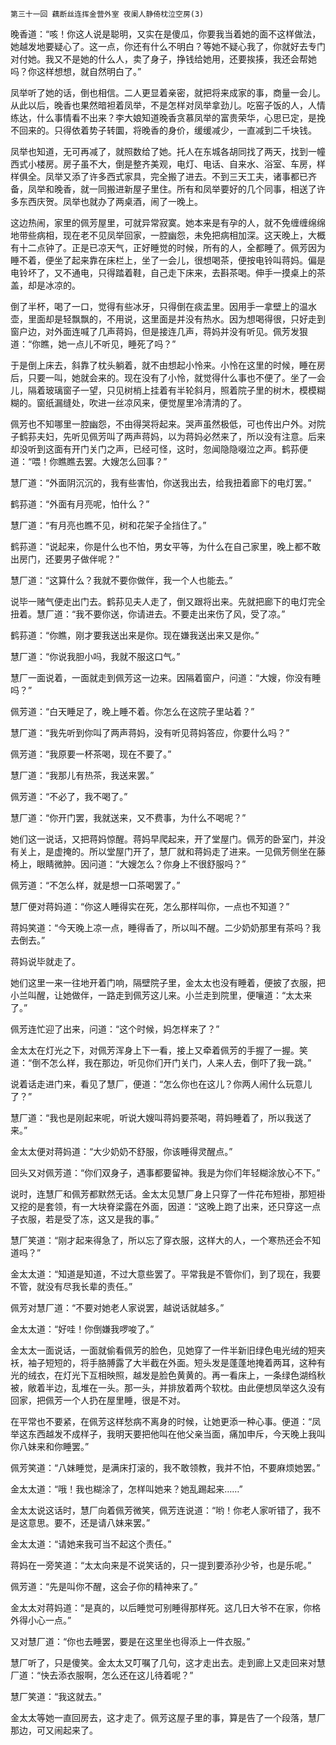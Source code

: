     第三十一回 藕断丝连挥金营外室 夜阑人静倚枕泣空房(3) 

   晚香道：“咳！你这人说是聪明，又实在是傻瓜，你要我当着她的面不这样做法，她越发地要疑心了。这一点，你还有什么不明白？等她不疑心我了，你就好去专门对付她。我又不是她的什么人，卖了身子，挣钱给她用，还要挨揍，我还会帮她吗？你这样想想，就自然明白了。”

   凤举听了她的话，倒也相信。二人更显着亲密，就把将来成家的事，商量一会儿。从此以后，晚香也果然暗袒着凤举，不是怎样对凤举拿劲儿。吃窑子饭的人，人情练达，什么事情看不出来？李大娘知道晚香贪慕凤举的富贵荣华，心思已定，是挽不回来的。只得依着势子转圜，将晚香的身价，缓缓减少，一直减到二千块钱。

   凤举也知道，无可再减了，就照数给了她。托人在东城各胡同找了两天，找到一幢西式小楼房。房子虽不大，倒是整齐美观，电灯、电话、自来水、浴室、车房，样样俱全。凤举又添了许多西式家具，完全搬了进去。不到三天工夫，诸事都已齐备，凤举和晚香，就一同搬进新屋子里住。所有和凤举要好的几个同事，相送了许多东西庆贺。凤举也就办了两桌酒，闹了一晚上。

   这边热闹，家里的佩芳屋里，可就异常寂寞。她本来是有孕的人，就不免缠缠绵绵地带些病相，现在老不见凤举回家，一腔幽怨，未免把病相加深。这天晚上，大概有十二点钟了。正是已凉天气，正好睡觉的时候，所有的人，全都睡了。佩芳因为睡不着，便坐了起来靠在床栏上，坐了一会儿，很想喝茶，便按电铃叫蒋妈。偏是电铃坏了，又不通电，只得踏着鞋，自己走下床来，去斟茶喝。伸手一摸桌上的茶盖，却是冰凉的。

   倒了半杯，喝了一口，觉得有些冰牙，只得倒在痰盂里。因用手一拿壁上的温水壶，里面却是轻飘飘的，不用说，这里面是并没有热水。因为想喝得很，只好走到窗户边，对外面连喊了几声蒋妈，但是接连几声，蒋妈并没有听见。佩芳发狠道：“你瞧，她一点儿不听见，睡死了吗？”

   于是倒上床去，斜靠了枕头躺着，就不由想起小怜来。小怜在这里的时候，睡在房后，只要一叫，她就会来的。现在没有了小怜，就觉得什么事也不便了。坐了一会儿，隔着玻璃窗子一望，只见树梢上挂着有半轮斜月，照着院子里的树木，模模糊糊的。窗纸漏缝处，吹进一丝凉风来，便觉屋里冷清清的了。

   佩芳也不知哪里一腔幽怨，不由得哭将起来。哭声虽然极低，可也传出户外。对院子鹤荪夫妇，先听见佩芳叫了两声蒋妈，以为蒋妈必然来了，所以没有注意。后来却没听到这面有开门关门之声，已经可怪，这时，忽闻隐隐啜泣之声。鹤荪便道：“喂！你瞧瞧去罢。大嫂怎么回事？”

   慧厂道：“外面阴沉沉的，我有些害怕，你送我出去，给我扭着廊下的电灯罢。”

   鹤荪道：“外面有月亮呢，怕什么？”

   慧厂道：“有月亮也瞧不见，树和花架子全挡住了。”

   鹤荪道：“说起来，你是什么也不怕，男女平等，为什么在自己家里，晚上都不敢出房门，还要男子做伴呢？”

   慧厂道：“这算什么？我就不要你做伴，我一个人也能去。”

   说毕一赌气便走出门去。鹤荪见夫人走了，倒又跟将出来。先就把廊下的电灯完全扭着。慧厂道：“我不要你送，你请进去。不要走出来伤了风，受了凉。”

   鹤荪道：“你瞧，刚才要我送出来是你。现在嫌我送出来又是你。”

   慧厂道：“你说我胆小吗，我就不服这口气。”

   慧厂一面说着，一面就走到佩芳这一边来。因隔着窗户，问道：“大嫂，你没有睡吗？”

   佩芳道：“白天睡足了，晚上睡不着。你怎么在这院子里站着？”

   慧厂道：“我先听到你叫了两声蒋妈，没有听见蒋妈答应，你要什么吗？”

   佩芳道：“我原要一杯茶喝，现在不要了。”

   慧厂道：“我那儿有热茶，我送来罢。”

   佩芳道：“不必了，我不喝了。”

   慧厂道：“你开门罢，我就送来，又不费事，为什么不喝呢？”

   她们这一说话，又把蒋妈惊醒。蒋妈早爬起来，开了堂屋门。佩芳的卧室门，并没有关上，是虚掩的。所以堂屋门开了，慧厂就和蒋妈走了进来。一见佩芳侧坐在藤椅上，眼睛微肿。因问道：“大嫂怎么？你身上不很舒服吗？”

   佩芳道：“不怎么样，就是想一口茶喝罢了。”

   慧厂便对蒋妈道：“你这人睡得实在死，怎么那样叫你，一点也不知道？”

   蒋妈笑道：“今天晚上凉一点，睡得香了，所以叫不醒。二少奶奶那里有茶吗？我去倒去。”

   蒋妈说毕就走了。

   她们这里一来一往地开着门响，隔壁院子里，金太太也没有睡着，便披了衣服，把小兰叫醒，让她做伴，一路走到佩芳这儿来。小兰走到院里，便嚷道：“太太来了。”

   佩芳连忙迎了出来，问道：“这个时候，妈怎样来了？”

   金太太在灯光之下，对佩芳浑身上下一看，接上又牵着佩芳的手握了一握。笑道：“倒不怎么样，我在那边，听见你们开门关门，人来人去，倒吓了我一跳。”

   说着话走进门来，看见了慧厂，便道：“怎么你也在这儿？你两人闹什么玩意儿了？”

   慧厂道：“我也是刚起来呢，听说大嫂叫蒋妈要茶喝，蒋妈睡着了，所以我送了来。”

   金太太便对蒋妈道：“大少奶奶不舒服，你该睡得灵醒点。”

   回头又对佩芳道：“你们双身子，遇事都要留神。我是为你们年轻糊涂放心不下。”

   说时，连慧厂和佩芳都默然无话。金太太见慧厂身上只穿了一件花布短褂，那短褂又挖的是套领，有一大块脊梁露在外面，因道：“这晚上跑了出来，还只穿这一点子衣服，若是受了冻，这又是我的事。”

   慧厂笑道：“刚才起来得急了，所以忘了穿衣服，这样大的人，一个寒热还会不知道吗？”

   金太太道：“知道是知道，不过大意些罢了。平常我是不管你们，到了现在，我要不管，就没有尽我长辈的责任。”

   佩芳对慧厂道：“不要对她老人家说罢，越说话就越多。”

   金太太道：“好哇！你倒嫌我啰唆了。”

   金太太一面说话，一面就偷看佩芳的脸色，见她穿了一件半新旧绿色电光绒的短夹袄，袖子短短的，将手胳膊露了大半截在外面。短头发是蓬蓬地掩着两耳，这种有光的绒衣，在灯光下互相映照，越发是脸色黄黄的。再一看床上，一条绿色湖绉秋被，敞着半边，乱堆在一头。那一头，并排放着两个软枕。由此便想凤举这久没有回家，把佩芳一个人扔在屋里睡，很是不对。

   在平常也不要紧，在佩芳这样愁病不离身的时候，让她更添一种心事。便道：“凤举这东西越发不成样子，我明天要把他叫在他父亲当面，痛加申斥，今天晚上我叫你八妹来和你睡罢。”

   佩芳笑道：“八妹睡觉，是满床打滚的，我不敢领教，我并不怕，不要麻烦她罢。”

   金太太道：“哦！我也糊涂了，怎样叫她来？她乱踢起来……”

   金太太说这话时，慧厂向着佩芳微笑，佩芳连说道：“哟！你老人家听错了，我不是这意思。要不，还是请八妹来罢。”

   金太太道：“请她来我可当不起这个责任。”

   蒋妈在一旁笑道：“太太向来是不说笑话的，只一提到要添孙少爷，也是乐呢。”

   佩芳道：“先是叫你不醒，这会子你的精神来了。”

   金太太对蒋妈道：“是真的，以后睡觉可别睡得那样死。这几日大爷不在家，你格外得小心一点。”

   又对慧厂道：“你也去睡罢，要是在这里坐也得添上一件衣服。”

   慧厂听了，只是傻笑。金太太又叮嘱了几句，这才走出去。走到廊上又走回来对慧厂道：“快去添衣服啊，怎么还在这儿待着呢？”

   慧厂笑道：“我这就去。”

   金太太等她一直回房去，这才走了。佩芳这屋子里的事，算是告了一个段落，慧厂那边，可又闹起来了。

